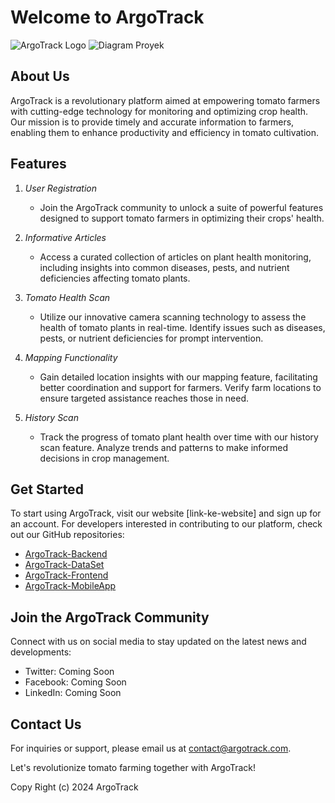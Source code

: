 # Welcome to ArgoTrack

![ArgoTrack Logo](https://drive.google.com/uc?export=view&id=1pd2Ygf3LHoQ0VGzHaNcaL3kLB1Oq4T-a)
![Diagram Proyek](https://drive.google.com/uc?export=view&id=1Sj_ToIw5CaPEvUBWHGBQuoE_MlsbC3Rm)

## About Us

ArgoTrack is a revolutionary platform aimed at empowering tomato farmers with cutting-edge technology for monitoring and optimizing crop health. Our mission is to provide timely and accurate information to farmers, enabling them to enhance productivity and efficiency in tomato cultivation.

## Features

1. *User Registration*
   - Join the ArgoTrack community to unlock a suite of powerful features designed to support tomato farmers in optimizing their crops' health.

2. *Informative Articles*
   - Access a curated collection of articles on plant health monitoring, including insights into common diseases, pests, and nutrient deficiencies affecting tomato plants.

3. *Tomato Health Scan*
   - Utilize our innovative camera scanning technology to assess the health of tomato plants in real-time. Identify issues such as diseases, pests, or nutrient deficiencies for prompt intervention.

4. *Mapping Functionality*
   - Gain detailed location insights with our mapping feature, facilitating better coordination and support for farmers. Verify farm locations to ensure targeted assistance reaches those in need.

5. *History Scan*
   - Track the progress of tomato plant health over time with our history scan feature. Analyze trends and patterns to make informed decisions in crop management.

## Get Started

To start using ArgoTrack, visit our website [link-ke-website] and sign up for an account. For developers interested in contributing to our platform, check out our GitHub repositories:

- [ArgoTrack-Backend](https://github.com/ArgoTrack-Bangkit/Cloud-Computing)
- [ArgoTrack-DataSet](https://github.com/ArgoTrack-Bangkit/Machine-Learning.git)
- [ArgoTrack-Frontend](https://github.com/ArgoTrack-Bangkit/Mobile-Development.git)
- [ArgoTrack-MobileApp](link-ke-repo-mobileapp)

## Join the ArgoTrack Community

Connect with us on social media to stay updated on the latest news and developments:

- Twitter: Coming Soon
- Facebook: Coming Soon
- LinkedIn: Coming Soon

## Contact Us

For inquiries or support, please email us at contact@argotrack.com.

Let's revolutionize tomato farming together with ArgoTrack!

Copy Right (c) 2024 ArgoTrack
